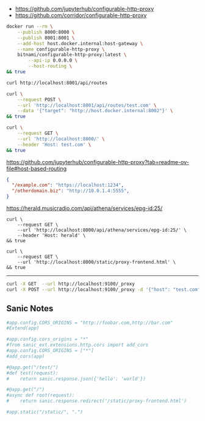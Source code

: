 * https://github.com/jupyterhub/configurable-http-proxy
* https://github.com/corridor/configurable-http-proxy


```bash
docker run --rm \
    --publish 8000:8000 \
    --publish 8001:8001 \
    --add-host host.docker.internal:host-gateway \
    --name configurable-http-proxy \
    bitnami/configurable-http-proxy:latest \
        --api-ip 0.0.0.0 \
        --host-routing \
&& true

curl http://localhost:8001/api/routes

curl \
    --request POST \
    --url 'http://localhost:8001/api/routes/test.com' \
    --data '{"target": "http://host.docker.internal:8002"}' \
&& true

curl \
    --request GET \
    --url 'http://localhost:8000/' \
    --header 'Host: test.com' \
&& true

```

https://github.com/jupyterhub/configurable-http-proxy?tab=readme-ov-file#host-based-routing
```json
{
  "/example.com": "https://localhost:1234",
  "/otherdomain.biz": "http://10.0.1.4:5555",
}
```


https://herald.musicradio.com/api/athena/services/epg-id:25/
```
curl \
    --request GET \
    --url 'http://localhost:8000/api/athena/services/epg-id:25/' \
    --header 'Host: herald' \
&& true

curl \
    --request GET \
    --url 'http://localhost:8000/static/proxy-frontend.html' \
&& true

```

---

```bash
curl -X GET  --url http://localhost:9100/_proxy
curl -X POST --url http://localhost:9100/_proxy -d '{"host": "test.com", "target":"test.com"}'
```


Sanic Notes
-----------

```python
#app.config.CORS_ORIGINS = "http://foobar.com,http://bar.com"
#Extend(app)

#app.config.cors_origins = "*"
#from sanic_ext.extensions.http.cors import add_cors
#app.config.CORS_ORIGINS = ["*"]
#add_cors(app)

#@app.get("/test/")
#def test(request):
#    return sanic.response.json({'hello': 'world'})

#@app.get("/")
#async def root(request):
#    return sanic.response.redirect('/static/proxy-frontend.html')

#app.static("/static/", ".")

```